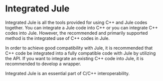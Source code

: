 # Integrated Jule

Integrated Jule is all the tools provided for using C++ and Jule codes together. You can integrate a Jule code into C++ or you can integrate C++ codes into Jule. However, the recommended and primarily supported method is the integrated use of C++ codes in Jule.

In order to achieve good compatibility with Jule, it is recommended that C++ code be integrated into a fully compatible code with Jule by utilizing the API. If you want to integrate an existing C++ code into Jule, it is recommended to develop a wrapper.

Integrated Jule is an essential part of C/C++ interoperability.
